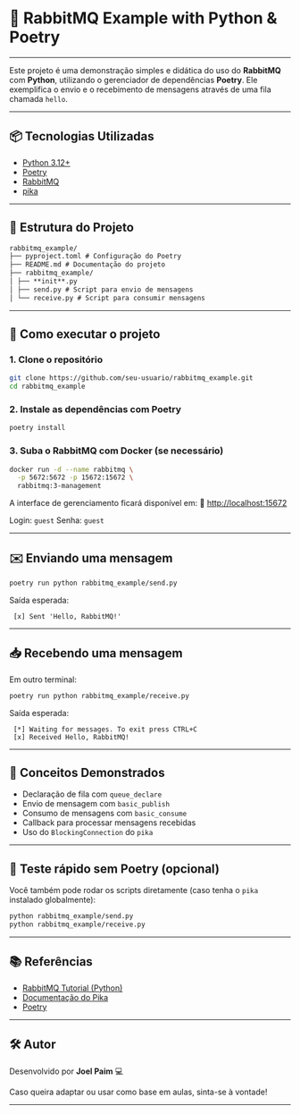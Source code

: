 # 🐇 RabbitMQ Example with Python & Poetry

---

Este projeto é uma demonstração simples e didática do uso do **RabbitMQ** com **Python**, utilizando o gerenciador de dependências **Poetry**. Ele exemplifica o envio e o recebimento de mensagens através de uma fila chamada `hello`.

---

## 📦 Tecnologias Utilizadas

- [Python 3.12+](https://www.python.org)
- [Poetry](https://python-poetry.org/)
- [RabbitMQ](https://www.rabbitmq.com/)
- [pika](https://pika.readthedocs.io/en/stable/)

---

## 🧱 Estrutura do Projeto

```md
rabbitmq_example/
├── pyproject.toml # Configuração do Poetry
├── README.md # Documentação do projeto
├── rabbitmq_example/
│ ├── **init**.py
│ ├── send.py # Script para envio de mensagens
│ └── receive.py # Script para consumir mensagens
```

---

## 🚀 Como executar o projeto

### 1. Clone o repositório

```bash
git clone https://github.com/seu-usuario/rabbitmq_example.git
cd rabbitmq_example
```

### 2. Instale as dependências com Poetry

```bash
poetry install
```

### 3. Suba o RabbitMQ com Docker (se necessário)

```bash
docker run -d --name rabbitmq \
  -p 5672:5672 -p 15672:15672 \
  rabbitmq:3-management
```

A interface de gerenciamento ficará disponível em:
🔗 [http://localhost:15672](http://localhost:15672)

Login: `guest`
Senha: `guest`

---

## ✉️ Enviando uma mensagem

```bash
poetry run python rabbitmq_example/send.py
```

Saída esperada:

```
 [x] Sent 'Hello, RabbitMQ!'
```

---

## 📥 Recebendo uma mensagem

Em outro terminal:

```bash
poetry run python rabbitmq_example/receive.py
```

Saída esperada:

```
 [*] Waiting for messages. To exit press CTRL+C
 [x] Received Hello, RabbitMQ!
```

---

## 🧠 Conceitos Demonstrados

- Declaração de fila com `queue_declare`
- Envio de mensagem com `basic_publish`
- Consumo de mensagens com `basic_consume`
- Callback para processar mensagens recebidas
- Uso do `BlockingConnection` do `pika`

---

## 🧪 Teste rápido sem Poetry (opcional)

Você também pode rodar os scripts diretamente (caso tenha o `pika` instalado globalmente):

```bash
python rabbitmq_example/send.py
python rabbitmq_example/receive.py
```

---

## 📚 Referências

- [RabbitMQ Tutorial (Python)](https://www.rabbitmq.com/tutorials/tutorial-one-python.html)
- [Documentação do Pika](https://pika.readthedocs.io/en/stable/)
- [Poetry](https://python-poetry.org/docs/)

---

## 🛠️ Autor

Desenvolvido por **Joel Paim** 💻

Caso queira adaptar ou usar como base em aulas, sinta-se à vontade!

---
